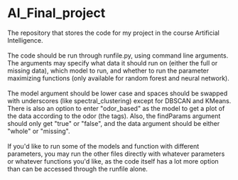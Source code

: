 # AI_Final_project
The repository that stores the code for my project
in the course Artificial Intelligence.<br><br>
The code should be run through runfile.py,
using command line arguments. The arguments may specify what data it should run on
(either the full or missing data), which model to run,
and whether to run the parameter maximizing functions
(only available for random forest and neural network).<br><br>
The model argument should be lower case and spaces should be swapped with underscores
(like spectral_clustering) except for DBSCAN and KMeans.
There is also an option to enter "odor_based" as the model to get a plot
of the data according to the odor (the tags).
Also, the findParams argument should only get "true" or "false", and the data
argument should be either "whole" or "missing".<br><br>
If you'd like to run some of the models and function with different parameters,
you may run the other files directly with whatever parameters
or whatever functions you'd like, as the code itself has a lot more option than can be 
accessed through the runfile alone.
